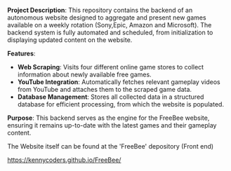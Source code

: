 **Project Description**:
This repository contains the backend of an autonomous website designed to aggregate and present new games available on a weekly rotation (Sony,Epic, Amazon and Microsoft). 
The backend system is fully automated and scheduled, from initialization to displaying updated content on the website.

**Features**:
- **Web Scraping**: Visits four different online game stores to collect information about newly available free games.
- **YouTube Integration**: Automatically fetches relevant gameplay videos from YouTube and attaches them to the scraped game data.
- **Database Management**: Stores all collected data in a structured database for efficient processing, from which the website is populated. 

**Purpose**:
This backend serves as the engine for the FreeBee website, ensuring it remains up-to-date with the latest games and their gameplay content.

The Website itself can be found at the 'FreeBee' depository (Front end) 

https://kennycoders.github.io/FreeBee/

